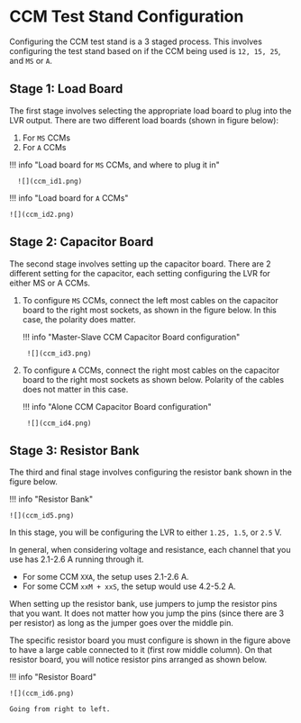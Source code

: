 # CCM Test Stand Configuration

Configuring the CCM test stand is a 3 staged process. This involves configuring
the test stand based on if the CCM being used is `12, 15, 25`, and `MS` or `A`.

## Stage 1: Load Board

The first stage involves selecting the appropriate load board to plug into the
LVR output. There are two different load boards (shown in figure below):

1. For `MS` CCMs
2. For `A` CCMs

!!! info "Load board for `MS` CCMs, and where to plug it in"

      ![](ccm_id1.png)

!!! info "Load board for `A` CCMs"

    ![](ccm_id2.png)


## Stage 2: Capacitor Board

The second stage involves setting up the capacitor board. There are 2 different
setting for the capacitor, each setting configuring the LVR for either MS or A
CCMs.

1. To configure `MS` CCMs, connect the left most cables on the capacitor board
    to the right most sockets, as shown in the figure below. In this case, the
    polarity does matter.

    !!! info "Master-Slave CCM Capacitor Board configuration"

        ![](ccm_id3.png)

2. To configure `A` CCMs, connect the right most cables on the capacitor board
    to the right most sockets as shown below. Polarity of the cables does not
    matter in this case.

    !!! info "Alone CCM Capacitor Board configuration"

        ![](ccm_id4.png)


## Stage 3: Resistor Bank

The third and final stage involves configuring the resistor bank shown in the
figure below.

!!! info "Resistor Bank"

    ![](ccm_id5.png)

In this stage, you will be configuring the LVR to either `1.25, 1.5`, or `2.5` V.

In general, when considering voltage and resistance, each channel that you use
has 2.1-2.6 A running through it.

- For some CCM `XXA`, the setup uses 2.1-2.6 A.
- For some CCM `xxM + xxS`, the setup would use 4.2-5.2 A.

When setting up the resistor bank, use jumpers to jump the resistor pins that
you want. It does not matter how you jump the pins (since there are 3 per
resistor) as long as the jumper goes over the middle pin.

The specific resistor board you must configure is shown in the figure above to
have a large cable connected to it (first row middle column). On that resistor
board, you will notice resistor pins arranged as shown below.

!!! info "Resistor Board"

    ![](ccm_id6.png)

    Going from right to left.
